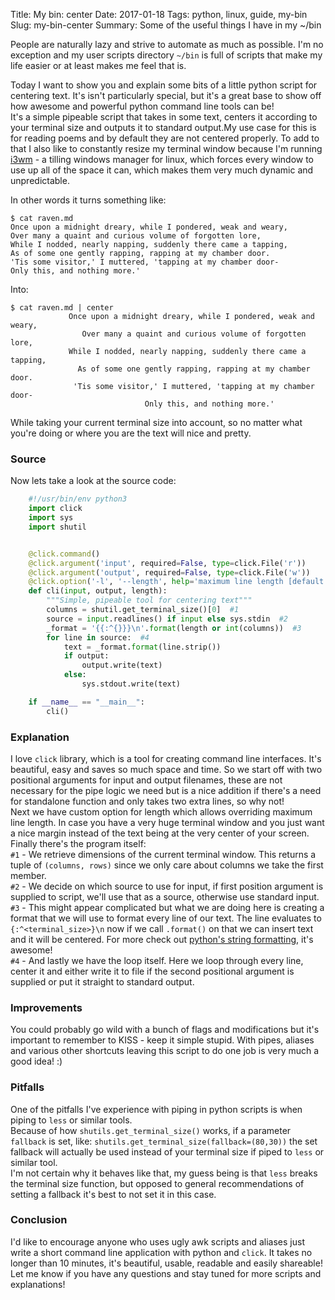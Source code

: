Title: My bin: center
Date: 2017-01-18
Tags: python, linux, guide, my-bin
Slug: my-bin-center
Summary: Some of the useful things I have in my ~/bin

People are naturally lazy and strive to automate as much as possible. I'm no exception and my user scripts directory `~/bin` is full of scripts that make my life easier or at least makes me feel that is.  

Today I want to show you and explain some bits of a little python script for centering text. It's isn't particularly special, but it's a great base to show off how awesome and powerful python command line tools can be!  
It's a simple pipeable script that takes in some text, centers it according to your terminal size and outputs it to standard output.My use case for this is for reading poems and by default they are not centered properly. To add to that I also like to constantly resize my terminal window because I'm running [i3wm](http://i3wm.org/) - a tilling windows manager for linux, which forces every window to use up all of the space it can, which makes them very much dynamic and unpredictable.

In other words it turns something like:

```
$ cat raven.md
Once upon a midnight dreary, while I pondered, weak and weary,
Over many a quaint and curious volume of forgotten lore,
While I nodded, nearly napping, suddenly there came a tapping,
As of some one gently rapping, rapping at my chamber door.
'Tis some visitor,' I muttered, 'tapping at my chamber door-
Only this, and nothing more.'
```

Into:

```
$ cat raven.md | center
             Once upon a midnight dreary, while I pondered, weak and weary,              
                Over many a quaint and curious volume of forgotten lore,                 
             While I nodded, nearly napping, suddenly there came a tapping,              
               As of some one gently rapping, rapping at my chamber door.                
              'Tis some visitor,' I muttered, 'tapping at my chamber door-               
                              Only this, and nothing more.'   
```

While taking your current terminal size into account, so no matter what you're doing or where you are the text will nice and pretty.   

### Source 

Now lets take a look at the source code:

```Python
    #!/usr/bin/env python3
    import click
    import sys
    import shutil


    @click.command()
    @click.argument('input', required=False, type=click.File('r'))
    @click.argument('output', required=False, type=click.File('w'))
    @click.option('-l', '--length', help='maximum line length [default:current terminal size]', type=click.INT)
    def cli(input, output, length):
        """Simple, pipeable tool for centering text"""
        columns = shutil.get_terminal_size()[0]  #1
        source = input.readlines() if input else sys.stdin  #2
        _format = '{{:^{}}}\n'.format(length or int(columns))  #3
        for line in source:  #4
            text = _format.format(line.strip())
            if output:
                output.write(text)
            else:
                sys.stdout.write(text)

    if __name__ == "__main__":
        cli()
```

### Explanation

I love `click` library, which is a tool for creating command line interfaces. It's beautiful, easy and saves so much space and time. So we start off with two positional arguments for input and output filenames, these are not necessary for the pipe logic we need but is a nice addition if there's a need for standalone function and only takes two extra lines, so why not!    
Next we have custom option for length which allows overriding maximum line length. In case you have a very huge terminal window and you just want a nice margin instead of the text being at the very center of your screen.
Finally there's the program itself:  
`#1` - We retrieve dimensions of the current terminal window. This returns a tuple of `(columns, rows)` since we only care about columns we take the first member.  
`#2` - We decide on which source to use for input, if first position argument is supplied to script, we'll use that as a source, otherwise use standard input.  
`#3` - This might appear complicated but what we are doing here is creating a format that we will use to format every line of our text. The line evaluates to `{:^<terminal_size>}\n` now if we call `.format()` on that we can insert text and it will be centered. For more check out [python's string formatting](https://docs.python.org/3.1/library/string.html#string-formatting), it's awesome!  
`#4` - And lastly we have the loop itself. Here we loop through every line, center it and either write it to file if the second positional argument is supplied or put it straight to standard output.  

### Improvements

You could probably go wild with a bunch of flags and modifications but it's important to remember to KISS - keep it simple stupid. With pipes, aliases and various other shortcuts leaving this script to do one job is very much a good idea! :) 

### Pitfalls

One of the pitfalls I've experience with piping in python scripts is when piping to `less` or similar tools.   
Because of how `shutils.get_terminal_size()` works, if a parameter `fallback` is set, like: `shutils.get_terminal_size(fallback=(80,30))` the set fallback will actually be used instead of your terminal size if piped to `less` or similar tool.  
I'm not certain why it behaves like that, my guess being is that `less` breaks the terminal size function, but opposed to general recommendations of setting a fallback it's best to not set it in this case.


### Conclusion 

I'd like to encourage anyone who uses ugly awk scripts and aliases just write a short command line application with python and `click`. It takes no longer than 10 minutes, it's beautiful, usable, readable and easily shareable!  
Let me know if you have any questions and stay tuned for more scripts and explanations!
